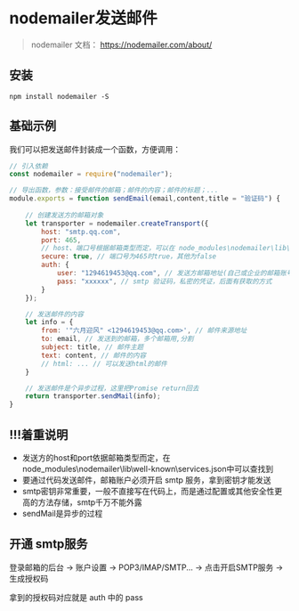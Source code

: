 # nodemailer发送邮件

> nodemailer 文档： https://nodemailer.com/about/

## 安装
`npm install nodemailer -S`

## 基础示例
我们可以把发送邮件封装成一个函数，方便调用：

```javascript
// 引入依赖
const nodemailer = require("nodemailer");

// 导出函数，参数：接受邮件的邮箱；邮件的内容；邮件的标题；...
module.exports = function sendEmail(email,content,title = "验证码") {
    
    // 创建发送方的邮箱对象
    let transporter = nodemailer.createTransport({
        host: "smtp.qq.com",
        port: 465,
        // host、端口号根据邮箱类型而定，可以在 node_modules\nodemailer\lib\well-known\services.json中查找
        secure: true, // 端口号为465时true，其他为false
        auth: {
            user: "1294619453@qq.com", // 发送方邮箱地址(自己或企业的邮箱账号)
            pass: "xxxxxx", // smtp 验证码，私密的凭证，后面有获取的方式
        }
    });

    // 发送邮件的内容
    let info = {
        from: '"六月迎风" <1294619453@qq.com>', // 邮件来源地址
        to: email, // 发送到的邮箱，多个邮箱用,分割
        subject: title, // 邮件主题
        text: content, // 邮件的内容
        // html: ... // 可以发送html的邮件
    }

    // 发送邮件是个异步过程，这里把Promise return回去
    return transporter.sendMail(info);
}
```

## !!!着重说明
- 发送方的host和port依据邮箱类型而定，在node_modules\nodemailer\lib\well-known\services.json中可以查找到
- 要通过代码发送邮件，邮箱账户必须开启 smtp 服务，拿到密钥才能发送
- smtp密钥非常重要，一般不直接写在代码上，而是通过配置或其他安全性更高的方法存储，smtp千万不能外露
- sendMail是异步的过程

## 开通 smtp服务
登录邮箱的后台 -> 账户设置 -> POP3/IMAP/SMTP... -> 点击开启SMTP服务 -> 生成授权码

拿到的授权码对应就是 auth 中的 pass